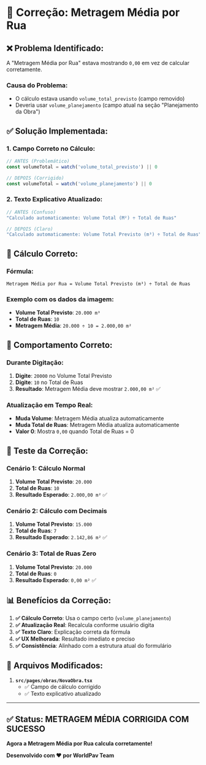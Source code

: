# 🔧 Correção: Metragem Média por Rua

## ❌ Problema Identificado:

A "Metragem Média por Rua" estava mostrando `0,00` em vez de calcular corretamente.

### **Causa do Problema:**
- O cálculo estava usando `volume_total_previsto` (campo removido)
- Deveria usar `volume_planejamento` (campo atual na seção "Planejamento da Obra")

## ✅ Solução Implementada:

### **1. Campo Correto no Cálculo:**

```typescript
// ANTES (Problemático)
const volumeTotal = watch('volume_total_previsto') || 0

// DEPOIS (Corrigido)
const volumeTotal = watch('volume_planejamento') || 0
```

### **2. Texto Explicativo Atualizado:**

```typescript
// ANTES (Confuso)
"Calculado automaticamente: Volume Total (M²) ÷ Total de Ruas"

// DEPOIS (Claro)
"Calculado automaticamente: Volume Total Previsto (m³) ÷ Total de Ruas"
```

## 🧮 **Cálculo Correto:**

### **Fórmula:**
```
Metragem Média por Rua = Volume Total Previsto (m³) ÷ Total de Ruas
```

### **Exemplo com os dados da imagem:**
- **Volume Total Previsto**: `20.000 m³`
- **Total de Ruas**: `10`
- **Metragem Média**: `20.000 ÷ 10 = 2.000,00 m²`

## 🎯 **Comportamento Correto:**

### **Durante Digitação:**
1. **Digite**: `20000` no Volume Total Previsto
2. **Digite**: `10` no Total de Ruas
3. **Resultado**: Metragem Média deve mostrar `2.000,00 m²` ✅

### **Atualização em Tempo Real:**
- **Muda Volume**: Metragem Média atualiza automaticamente
- **Muda Total de Ruas**: Metragem Média atualiza automaticamente
- **Valor 0**: Mostra `0,00` quando Total de Ruas = 0

## 🧪 **Teste da Correção:**

### **Cenário 1: Cálculo Normal**
1. **Volume Total Previsto**: `20.000`
2. **Total de Ruas**: `10`
3. **Resultado Esperado**: `2.000,00 m²` ✅

### **Cenário 2: Cálculo com Decimais**
1. **Volume Total Previsto**: `15.000`
2. **Total de Ruas**: `7`
3. **Resultado Esperado**: `2.142,86 m²` ✅

### **Cenário 3: Total de Ruas Zero**
1. **Volume Total Previsto**: `20.000`
2. **Total de Ruas**: `0`
3. **Resultado Esperado**: `0,00 m²` ✅

## 📊 **Benefícios da Correção:**

1. **✅ Cálculo Correto**: Usa o campo certo (`volume_planejamento`)
2. **✅ Atualização Real**: Recalcula conforme usuário digita
3. **✅ Texto Claro**: Explicação correta da fórmula
4. **✅ UX Melhorada**: Resultado imediato e preciso
5. **✅ Consistência**: Alinhado com a estrutura atual do formulário

## 🔄 **Arquivos Modificados:**

1. **`src/pages/obras/NovaObra.tsx`**
   - ✅ Campo de cálculo corrigido
   - ✅ Texto explicativo atualizado

---

## ✅ Status: METRAGEM MÉDIA CORRIGIDA COM SUCESSO

**Agora a Metragem Média por Rua calcula corretamente!**

**Desenvolvido com ❤️ por WorldPav Team**

